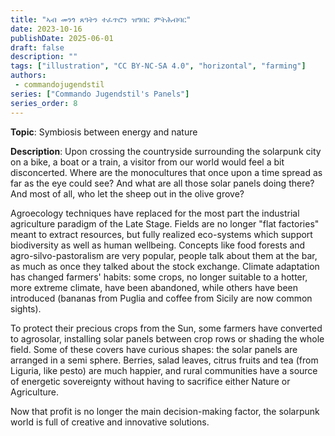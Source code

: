 ```yaml
---
title: "ኣብ መንጎ ጸዓትን ተፈጥሮን ዝግበር ምትሕብባር"
date: 2023-10-16
publishDate: 2025-06-01
draft: false
description: ""
tags: ["illustration", "CC BY-NC-SA 4.0", "horizontal", "farming"]
authors:
 - commandojugendstil
series: ["Commando Jugendstil's Panels"]
series_order: 8
---
```


**Topic**: 
Symbiosis between energy and nature

**Description**:
Upon crossing the countryside surrounding the solarpunk city on a bike, a boat or a train, a visitor from our world would feel a bit disconcerted.
Where are the monocultures that once upon a time spread as far as the eye could see? And what are all those solar panels doing there? And most of all, who let the sheep out in the olive grove?

Agroecology techniques have replaced for the most part the industrial agriculture paradigm of the Late Stage. 
Fields are no longer "flat factories" meant to extract resources, but fully realized eco-systems which support biodiversity as well as human wellbeing.
Concepts like food forests and agro-silvo-pastoralism are very popular, people talk about them at the bar, as much as once they talked about the stock exchange.
Climate adaptation has changed farmers' habits: some crops, no longer suitable to a hotter, more extreme climate, have been abandoned, while others have been introduced (bananas from Puglia and coffee from Sicily are now common sights).

To protect their precious crops from the Sun, some farmers have converted to agrosolar, installing solar panels between crop rows or shading the whole field. Some of these covers have curious shapes: the solar panels are arranged in a semi sphere.
Berries, salad leaves, citrus fruits and tea (from Liguria, like pesto) are much happier, and rural communities have a source of energetic sovereignty without having to sacrifice either Nature or Agriculture.

Now that profit is no longer the main decision-making factor, the solarpunk world is full of creative and innovative solutions.
